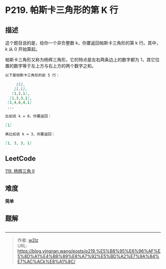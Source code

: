 # P219. 帕斯卡三角形的第 K 行


<!--more-->

## 描述

这个题目说的是，给你一个非负整数 k，你要返回帕斯卡三角形的第 k 行。其中，k 从 0 开始算起。

帕斯卡三角形又称为杨辉三角形，它的特点是左右两条边上的数字都为 1，其它位置的数字等于左上方与右上方的两个数字之和。

```markdown
以下是帕斯卡三角形的前 5 行：

     [1],
    [1,1],
   [1,2,1],
  [1,3,3,1],
 [1,4,6,4,1]
 ...

比如说 k = 0，你要返回：

[1]

再比如说 k = 3，你要返回：

[1, 3, 3, 1]
```

## LeetCode

[119. 杨辉三角 II](https://leetcode.cn/problems/pascals-triangle-ii/description/)

## 难度

**简单**

## 题解

```java

```


---

> 作者: [w2lz](https://github.com/w2lz)  
> URL: https://blog.yingnan.wang/posts/p219.%E5%B8%95%E6%96%AF%E5%8D%A1%E4%B8%89%E8%A7%92%E5%BD%A2%E7%9A%84%E7%AC%ACk%E8%A1%8C/  

